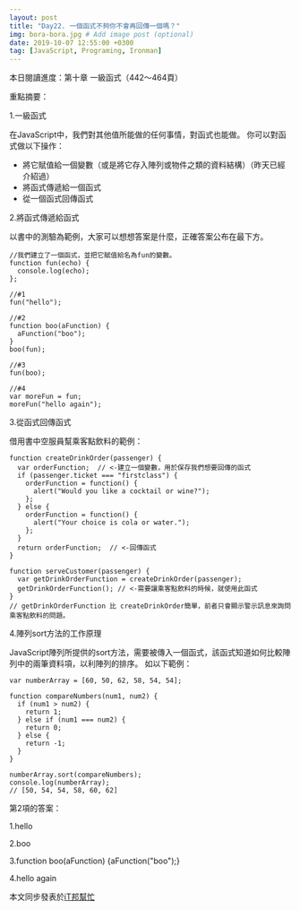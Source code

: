 ```yaml
---
layout: post
title: "Day22. 一個函式不夠你不會再回傳一個嗎？"
img: bora-bora.jpg # Add image post (optional)
date: 2019-10-07 12:55:00 +0300
tag: [JavaScript, Programing, Ironman]
---
```

本日閱讀進度：第十章 一級函式（442～464頁）

重點摘要：

1.一級函式

在JavaScript中，我們對其他值所能做的任何事情，對函式也能做。
你可以對函式做以下操作：

- 將它賦值給一個變數（或是將它存入陣列或物件之類的資料結構）（昨天已經介紹過）
- 將函式傳遞給一個函式
- 從一個函式回傳函式

2.將函式傳遞給函式

以書中的測驗為範例，大家可以想想答案是什麼，正確答案公布在最下方。
```
//我們建立了一個函式，並把它賦值給名為fun的變數。
function fun(echo) {
  console.log(echo);
};

//#1
fun("hello");

//#2
function boo(aFunction) {
  aFunction("boo");
}
boo(fun);

//#3
fun(boo);

//#4
var moreFun = fun;
moreFun("hello again");
```

3.從函式回傳函式

借用書中空服員幫乘客點飲料的範例：
```
function createDrinkOrder(passenger) {
  var orderFunction;  // <-建立一個變數，用於保存我們想要回傳的函式
  if (passenger.ticket === "firstclass") {
    orderFunction = function() {
      alert("Would you like a cocktail or wine?");
    };
  } else {
    orderFunction = function() {
      alert("Your choice is cola or water.");
    };
  }
  return orderFunction;  // <-回傳函式
}

function serveCustomer(passenger) {
  var getDrinkOrderFunction = createDrinkOrder(passenger);
  getDrinkOrderFunction(); // <-需要讓乘客點飲料的時候，就使用此函式
}
// getDrinkOrderFunction 比 createDrinkOrder簡單，前者只會顯示警示訊息來詢問乘客點飲料的問題。
```

4.陣列sort方法的工作原理

JavaScript陣列所提供的sort方法，需要被傳入一個函式，該函式知道如何比較陣列中的兩筆資料項，以利陣列的排序。
如以下範例：
```
var numberArray = [60, 50, 62, 58, 54, 54];

function compareNumbers(num1, num2) {
  if (num1 > num2) {
    return 1;
  } else if (num1 === num2) {
    return 0;
  } else {
    return -1;
  }
}

numberArray.sort(compareNumbers);
console.log(numberArray);
// [50, 54, 54, 58, 60, 62]
```

第2項的答案：

1.hello

2.boo

3.function boo(aFunction) {aFunction("boo");}

4.hello again


本文同步發表於[iT邦幫忙](https://ithelp.ithome.com.tw/articles/10225814)